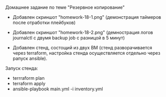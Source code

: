 Домашнее задание по теме "Резервное копирование" 
- Добавлен скриншот "homework-18-1.png" (демонстрация таймеров после отработки плейбуков)
- Добавлен скриншот "homework-18-2.png" (демнострация логов journalctl с двумя backup job с разницой в 5 минут)


- Добавлен стенд, состощий из двух ВМ (стенд разворачивается через terraform, настройка стенда осуществляется отдельно через рапуск ansible).

Запуск стенда:
- terrraform plan
- terraform apply
- ansible-playbook main.yml -i inventory.yml
